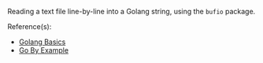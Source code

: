 Reading a text file line-by-line into a Golang string, using the `bufio`
package.

Reference(s):
* [Golang Basics](http://www.golangprograms.com/advance-programs/golang-read-file-line-by-line-to-string.html)
* [Go By Example](https://gobyexample.com/reading-files)
